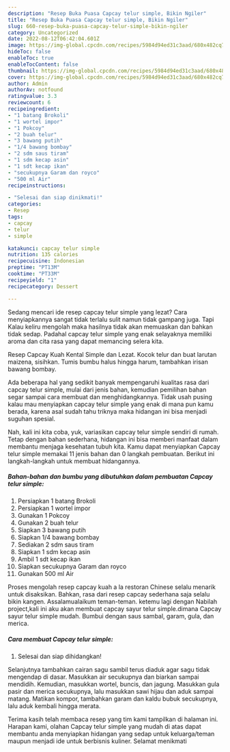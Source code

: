 ```yaml
---
description: "Resep Buka Puasa Capcay telur simple, Bikin Ngiler"
title: "Resep Buka Puasa Capcay telur simple, Bikin Ngiler"
slug: 660-resep-buka-puasa-capcay-telur-simple-bikin-ngiler
category: Uncategorized
date: 2022-08-12T06:42:04.601Z
image: https://img-global.cpcdn.com/recipes/5984d94ed31c3aad/680x482cq70/capcay-telur-simple-foto-resep-utama.jpg
hideToc: false
enableToc: true
enableTocContent: false
thumbnail: https://img-global.cpcdn.com/recipes/5984d94ed31c3aad/680x482cq70/capcay-telur-simple-foto-resep-utama.jpg
cover: https://img-global.cpcdn.com/recipes/5984d94ed31c3aad/680x482cq70/capcay-telur-simple-foto-resep-utama.jpg
author: Admin
authorAv: notfound
ratingvalue: 3.3
reviewcount: 6
recipeingredient:
- "1 batang Brokoli"
- "1 wortel impor"
- "1 Pokcoy"
- "2 buah telur"
- "3 bawang putih"
- "1/4 bawang bombay"
- "2 sdm saus tiram"
- "1 sdm kecap asin"
- "1 sdt kecap ikan"
- "secukupnya Garam dan royco"
- "500 ml Air"
recipeinstructions:

- "Selesai dan siap dinikmati!"
categories:
- Resep
tags:
- capcay
- telur
- simple

katakunci: capcay telur simple 
nutrition: 135 calories
recipecuisine: Indonesian
preptime: "PT13M"
cooktime: "PT33M"
recipeyield: "1"
recipecategory: Dessert

---
```



Sedang mencari ide resep capcay telur simple yang lezat? Cara menyiapkannya sangat tidak terlalu sulit namun tidak gampang juga. Tapi Kalau keliru mengolah maka hasilnya tidak akan memuaskan dan bahkan tidak sedap. Padahal capcay telur simple yang enak selayaknya memiliki aroma dan cita rasa yang dapat memancing selera kita.


Resep Capcay Kuah Kental Simple dan Lezat. Kocok telur dan buat larutan maizena, sisihkan. Tumis bumbu halus hingga harum, tambahkan irisan bawang bombay.

Ada beberapa hal yang sedikit banyak mempengaruhi kualitas rasa dari capcay telur simple, mulai dari jenis bahan, kemudian pemilihan bahan segar sampai cara membuat dan menghidangkannya. Tidak usah pusing kalau mau menyiapkan capcay telur simple yang enak di mana pun kamu berada, karena asal sudah tahu triknya maka hidangan ini bisa menjadi suguhan spesial.


Nah, kali ini kita coba, yuk, variasikan capcay telur simple sendiri di rumah. Tetap dengan bahan sederhana, hidangan ini bisa memberi manfaat dalam membantu menjaga kesehatan tubuh kita. Kamu dapat menyiapkan Capcay telur simple memakai 11 jenis bahan dan 0 langkah pembuatan. Berikut ini langkah-langkah untuk membuat hidangannya.

<!--inarticleads1-->

##### Bahan-bahan dan bumbu yang dibutuhkan dalam pembuatan Capcay telur simple:

1. Persiapkan 1 batang Brokoli
1. Persiapkan 1 wortel impor
1. Gunakan 1 Pokcoy
1. Gunakan 2 buah telur
1. Siapkan 3 bawang putih
1. Siapkan 1/4 bawang bombay
1. Sediakan 2 sdm saus tiram
1. Siapkan 1 sdm kecap asin
1. Ambil 1 sdt kecap ikan
1. Siapkan secukupnya Garam dan royco
1. Gunakan 500 ml Air


Proses mengolah resep capcay kuah a la restoran Chinese selalu menarik untuk disaksikan. Bahkan, rasa dari resep capcay sederhana saja selalu bikin kangen. Assalamualaikum teman-teman. ketemu lagi dengan Nabilah project,kali ini aku akan membuat capcay sayur telur simple.dimana Capcay sayur telur simple mudah. Bumbui dengan saus sambal, garam, gula, dan merica. 

<!--inarticleads2-->

##### Cara membuat Capcay telur simple:


1. Selesai dan siap dihidangkan!

Selanjutnya tambahkan cairan sagu sambil terus diaduk agar sagu tidak mengendap di dasar. Masukkan air secukupnya dan biarkan sampai mendidih. Kemudian, masukkan wortel, buncis, dan jagung. Masukkan gula pasir dan merica secukupnya, lalu masukkan sawi hijau dan aduk sampai matang. Matikan kompor, tambahkan garam dan kaldu bubuk secukupnya, lalu aduk kembali hingga merata. 

Terima kasih telah membaca resep yang tim kami tampilkan di halaman ini. Harapan kami, olahan Capcay telur simple yang mudah di atas dapat membantu anda menyiapkan hidangan yang sedap untuk keluarga/teman maupun menjadi ide untuk berbisnis kuliner. Selamat menikmati
